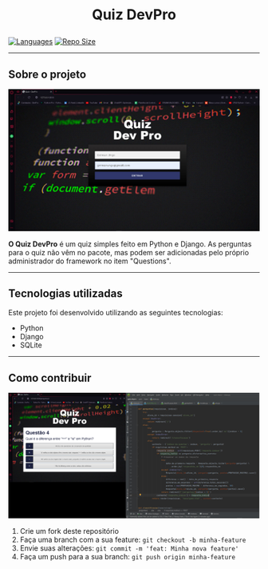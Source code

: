 
# <p align="center">Quiz DevPro</p>

[![Languages](https://img.shields.io/github/languages/count/GermanUngo/quiz-depro)]()
[![Repo Size](https://img.shields.io/github/repo-size/GermanUngo/quiz-depro)]()

---

## Sobre o projeto


![Imagem sobre como contribuir](./quiz/base/static/base/assets/img/quiz.jpg)

**O Quiz DevPro** é um quiz simples feito em Python e Django. As perguntas para o quiz não vêm no pacote, mas podem ser adicionadas pelo próprio administrador do framework no item "Questions".

---

## Tecnologias utilizadas

Este projeto foi desenvolvido utilizando as seguintes tecnologias:

- Python
- Django
- SQLite

---

## Como contribuir


![Imagem sobre como contribuir](./quiz/base/static/base/assets/img/quiz2.jpg)

1. Crie um fork deste repositório
2. Faça uma branch com a sua feature: `git checkout -b minha-feature`
3. Envie suas alterações: `git commit -m 'feat: Minha nova feature'`
4. Faça um push para a sua branch: `git push origin minha-feature`